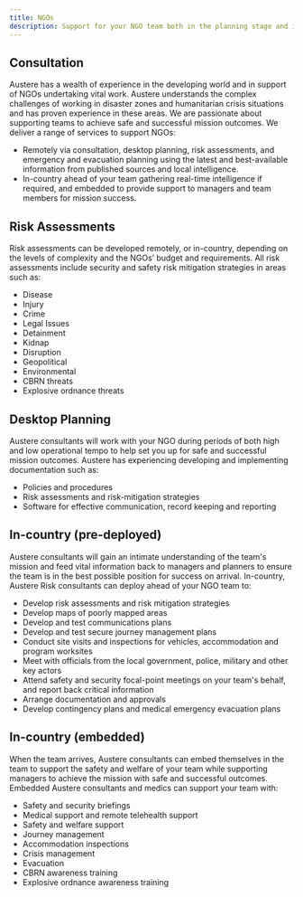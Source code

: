 ```yaml
---
title: NGOs
description: Support for your NGO team both in the planning stage and in the field
---
```

## Consultation
Austere has a wealth of experience in the developing world and in support of NGOs undertaking vital work. Austere understands the complex challenges of working in disaster zones and humanitarian crisis situations and has proven experience in these areas. We are passionate about supporting teams to achieve safe and successful mission outcomes.
We deliver a range of services to support NGOs:

- Remotely via consultation, desktop planning, risk assessments, and emergency and evacuation planning using the latest and best-available information from published sources and local intelligence.
- In-country ahead of your team gathering real-time intelligence if required, and embedded to provide support to managers and team members for mission success.

## Risk Assessments
Risk assessments can be developed remotely, or in-country, depending on the levels of complexity and the NGOs’ budget and requirements. All risk assessments include security and safety risk mitigation strategies in areas such as:

- Disease
- Injury
- Crime
- Legal Issues
- Detainment
- Kidnap
- Disruption
- Geopolitical
- Environmental
- CBRN threats
- Explosive ordnance threats

## Desktop Planning
Austere consultants will work with your NGO during periods of both high and low operational tempo to help set you up for safe and successful mission outcomes. Austere has experiencing developing and implementing documentation such as:

- Policies and procedures
- Risk assessments and risk-mitigation strategies
- Software for effective communication, record keeping and reporting

## In-country (pre-deployed)
Austere consultants will gain an intimate understanding of the team's mission and feed vital information back to managers and planners to ensure the team is in the best possible position for success on arrival. In-country, Austere Risk consultants can deploy ahead of your NGO team to:

- Develop risk assessments and risk mitigation strategies
- Develop maps of poorly mapped areas
- Develop and test communications plans
- Develop and test secure journey management plans
- Conduct site visits and inspections for vehicles, accommodation and program worksites
- Meet with officials from the local government, police, military and other key actors
- Attend safety and security focal-point meetings on your team's behalf, and report back critical information
- Arrange documentation and approvals
- Develop contingency plans and medical emergency evacuation plans

## In-country (embedded)
When the team arrives, Austere consultants can embed themselves in the team to support the safety and welfare of your team while supporting managers to achieve the mission with safe and successful outcomes. Embedded Austere consultants and medics can support your team with:

- Safety and security briefings
- Medical support and remote telehealth support
- Safety and welfare support
- Journey management
- Accommodation inspections
- Crisis management
- Evacuation
- CBRN awareness training
- Explosive ordnance awareness training
